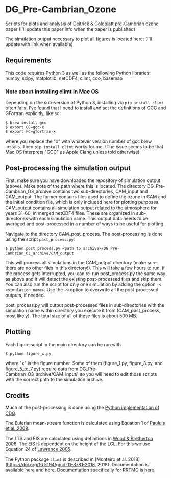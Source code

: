 # DG_Pre-Cambrian_Ozone
Scripts for plots and analysis of Deitrick &amp; Goldblatt pre-Cambrian ozone paper (I'll update this paper info when the paper is published)

The simulation output necessary to plot all figures is located here: (I'll update with link when available)

## Requirements

This code requires Python 3 as well as the following Python libraries: numpy, scipy, matplotlib, netCDF4, climt, cdo, basemap

### Note about installing climt in Mac OS

Depending on the sub-version of Python 3, installing via `pip install climt` often fails. I've found that I need to install and set the definitions of GCC and GFortran explicitly, like so:
```
$ brew install gcc
$ export CC=gcc-x
$ export FC=gfortran-x
```
where you replace the "x" with whatever version number of gcc brew installs. Then `pip install climt` works for me. (The issue seems to be that Mac OS interprets "GCC" as Apple Clang unless told otherwise)

## Post-processing the simulation output

First, make sure you have downloaded the repository of simulation output (above). Make note of the path where this is located. The directory DG_Pre-Cambrian_O3_archive contains two sub-directories, CAM_input and CAM_output. The former contains files used to define the ozone in CAM and the initial condition file, which is only included here for plotting purposes. CAM_output contains all simulation output related to the atmosphere for years 31-60, in merged netCDF4 files. These are organized in sub-directories with each simulation name. This output data needs to be averaged and post-processed in a number of ways to be useful for plotting.

Navigate to the directory CAM_post_process. The post-processing is done using the script `post_process.py`:
```
$ python post_process.py <path_to_archive>/DG_Pre-Cambrian_O3_archive/CAM_output
```
This will process all simulations in the CAM_output directory (make sure there are no other files in this directory!). This will take a few hours to run. If the process gets interrupted, you can re-run post_process.py the same way as above and it will detect the existing post-processed files and skip them. You can also run the script for only one simulation by adding the option `-s <simulation_name>`. Use the `-w` option to overwrite all the post-processed outputs, if needed.

post_process.py will output post-processed files in sub-directories with the simulation name within directory you execute it from (CAM_post_process, most likely). The total size of all of these files is about 500 MB. 

## Plotting 

Each figure script in the main directory can be run with
```
$ python figure_x.py
```
where "x" is the figure number. Some of them (figure_1.py, figure_3.py, and figure_5_to_7.py) require data from DG_Pre-Cambrian_O3_archive/CAM_input/, so you will need to edit those scripts with the correct path to the simulation archive. 

## Credits

Much of the post-processing is done using the [Python implementation of CDO](https://code.mpimet.mpg.de/projects/cdo/wiki/Cdo%7Brbpy%7D).

The Eulerian mean-stream function is calculated using Equation 1 of [Pauluis et al. 2008](https://doi.org/10.1126/science.1159649).

The LTS and EIS are calculated using definitions in [Wood & Bretherton 2006](https://doi.org/10.1175/JCLI3988.1). The EIS is dependent on the height of the LCL. For this we use Equation 24 of [Lawrence 2005](https://doi.org/10.1175/BAMS-86-2-225).

The Python package `climt` is described in [Monteiro et al. 2018](https://doi.org/10.5194/gmd-11-3781-2018, 2018). Documentation is available [here](https://github.com/CliMT/climt) and [here](https://climt.readthedocs.io/en/latest/). Documentation specifically for RRTMG is [here](http://rtweb.aer.com/rrtm_frame.html).
